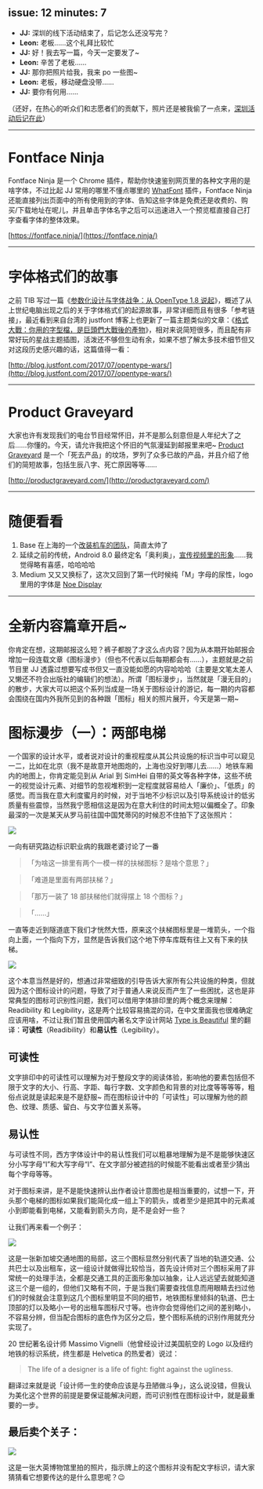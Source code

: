 issue: 12
minutes: 7
---

- **JJ:** 深圳的线下活动结束了，后记怎么还没写完？
- **Leon:** 老板……这个礼拜比较忙
- **JJ:** 好！我去写一篇，今天一定要发了~
- **Leon:** 辛苦了老板……
- **JJ:** 那你把照片给我，我来 po 一些图~
- **Leon:** 老板，移动硬盘没带……
- **JJ:** 要你有何用……

（还好，在热心的听众们和志愿者们的贡献下，照片还是被我偷了一点来，[深圳活动后记在此](http://anyway.fm/shenzhen-meetup-summary/#title)）

---

# Fontface Ninja
Fontface Ninja 是一个 Chrome 插件，帮助你快速鉴别网页里的各种文字用的是啥字体，不过比起 JJ 常用的哪里不懂点哪里的 [WhatFont](http://www.chengyinliu.com/whatfont.html) 插件，Fontface Ninja 还能直接列出页面中的所有使用到的字体、告知这些字体是免费还是收费的、购买/下载地址在呢儿，并且单击字体名字之后可以迅速进入一个预览框直接自己打字查看字体的整体效果。

[https://fontface.ninja/](https://fontface.ninja/)

---

# 字体格式们的故事
之前 TIB 写过一篇《[参数化设计与字体战争：从 OpenType 1.8 说起](https://www.typeisbeautiful.com/2016/09/10968/)》，概述了从上世纪电脑出现之后的关于字体格式们的起源故事，非常详细而且有很多「参考链接」，最近看到来自台湾的 justfont 博客上也更新了一篇主题类似的文章：《[格式大戰：你用的字型檔，是巨頭們大戰後的產物](http://blog.justfont.com/2017/07/opentype-wars/)》，相对来说简短很多，而且配有非常好玩的星战主题插图，活泼还不够但生动有余，如果不想了解太多技术细节但又对这段历史感兴趣的话，这篇值得一看：

[http://blog.justfont.com/2017/07/opentype-wars/](http://blog.justfont.com/2017/07/opentype-wars/)

---

# Product Graveyard
大家也许有发现我们的电台节目经常怀旧，并不是那么刻意但是人年纪大了之后……你懂的。今天，请允许我把这个怀旧的气氛漫延到邮报里来吧~ [Product Graveyard](http://productgraveyard.com/) 是一个「死去产品」的坟场，罗列了众多已故的产品，并且介绍了他们的简短故事，包括生辰八字、死亡原因等等……

[http://productgraveyard.com/](http://productgraveyard.com/)

---

# 随便看看
1. Base 在上海的一个[改装机车的团队](http://www.sh-customs.com)，简直太帅了
2. 延续之前的传统，Android 8.0 最终定名「奥利奥」，[宣传视频里的形象](https://www.youtube.com/watch?v=twZggnNbFqo&feature=youtu.be)……我觉得略有喜感，哈哈哈哈
3. Medium 又又又换标了，这次又回到了第一代时候纯「M」字母的尿性，logo 里用的字体是 [Noe Display](https://www.schick-toikka.com/noe-display)

---

# 全新内容篇章开启~
你肯定在想，这期邮报这么短？裤子都脱了才这么点内容？因为从本期开始邮报会增加一段连载文章《图标漫步》（但也不代表以后每期都会有……），主题就是之前节目里 JJ 透露过想要写成书但又一直没能如愿的内容哈哈哈（主要是文笔太差人又懒还不符合出版社的编辑们的想法）。所谓「图标漫步」，当然就是「漫无目的」的散步，大家大可以把这个系列当成是一场关于图标设计的游记，每一期的内容都会围绕在国内外我所见到的各种跟「图标」相关的照片展开，今天是第一期~

# 图标漫步（一）：两部电梯
一个国家的设计水平，或者说对设计的重视程度从其公共设施的标识当中可以窥见一二，比如在北京（我不是故意开地图炮的，上海也没好到哪儿去……）地铁车厢内的地图上，你肯定能见到从 Arial 到 SimHei 自带的英文等各种字体，这些不统一的视觉设计元素、对细节的忽视堆积到一定程度就容易给人「廉价」、「低质」的感觉。而当我在意大利度蜜月的时候，对于当地不少标识以及引导系统设计的低劣质量有些震惊，当然我宁愿相信这是因为在意大利住的时间太短以偏概全了。印象最深的一次是某天从罗马前往国中国梵蒂冈的时候忍不住拍下了这张照片：

![](https://s.anw.red/iconwalk/01-01.jpg)

一向有研究路边标识职业病的我跟老婆讨论了一番

> 「为啥这一排里有两个一模一样的扶梯图标？是啥个意思？」

> 「难道是里面有两部扶梯？」

> 「那万一装了 18 部扶梯他们就得摆上 18 个图标？」

> 「……」

一直等走近到隧道底下我们才恍然大悟，原来这个扶梯图标里是一堆箭头，一个指向上面，一个指向下方，显然是告诉我们这个地下停车库既有往上又有下来的扶梯。

![](https://s.anw.red/iconwalk/01-02.jpg)

这个本意当然是好的，想通过非常细致的引导告诉大家所有公共设施的种类，但就因为这个图标设计的问题，导致了对于普通人来说反而产生了一些困扰，这也是非常典型的图标可识别性问题，我们可以借用字体排印里的两个概念来理解：Readibility 和 Legibility，这是两个比较容易搞混的词，在中文里面我也很难确定应该用啥，不过让我们暂且使用国内著名文字设计网站 [Type is Beautiful](http://www.typeisbeautiful.com/) 里的翻译：**可读性**（Readibility）和**易认性**（Legibility）。

## 可读性
文字排印中的可读性可以理解为对于整段文字的阅读体验，影响他的要素包括但不限于文字的大小、行高、字距、每行字数、文字颜色和背景的对比度等等等等，粗俗点说就是读起来是不是舒服~ 而在图标设计中的「可读性」可以理解为他的颜色、纹理、质感、留白、与文字位置关系等。

## 易认性
与可读性不同，西方字体设计中的易认性我们可以粗暴地理解为是不是能够快速区分小写字母“l”和大写字母“I”、在文字部分被遮挡的时候能不能看出或者至少猜出每个字母等等。

对于图标来讲，是不是能快速辨认出作者设计意图也是相当重要的，试想一下，开头那个电梯的图标如果我们能简化成一组上下的箭头，或者至少是把其中的元素减小到即能看到电梯，又能看到箭头方向，是不是会好一些？

让我们再来看一个例子：

![](https://s.anw.red/iconwalk/01-03.jpg)

这是一张新加坡交通地图的局部，这三个图标显然分别代表了当地的轨道交通、公共巴士以及出租车，这一组设计就做得比较恰当，首先设计师对三个图标采用了非常统一的处理手法，全都是交通工具的正面形象加以抽象，让人远远望去就能知道这三个是一组的，但他们又略有不同，于是当我们需要查找信息而用眼睛去扫过他们的时候就会注意到这几个图标里明显不同的细节，地铁图标里倾斜的轨道、巴士顶部的灯以及略小一号的出租车图标尺寸等。也许你会觉得他们之间的差别略小，不容易分辨，但当配合图标的底色作为区分之后，整个图标系统的识别作用就充分实现了。

20 世纪著名设计师 Massimo Vignelli（他曾经设计过美国航空的 Logo 以及纽约地铁的标识系统，终生都是 Helvetica 的热爱者）说过：

> The life of a designer is a life of fight: fight against the ugliness.

翻译过来就是说「设计师一生的使命应该是与丑陋做斗争」，这么说没错，但我认为美化这个世界的前提是要保证能解决问题，而可识别性在图标设计中，就是最重要的一步。

## 最后卖个关子：
![](https://s.anw.red/iconwalk/01-04.jpg)

这是一张大英博物馆里拍的照片，指示牌上的这个图标并没有配文字标识，请大家猜猜看它想要传达的是什么意思呢？😉
